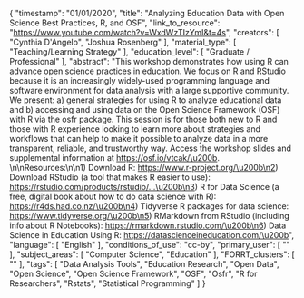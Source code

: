 {
    "timestamp": "01/01/2020",
    "title": "Analyzing Education Data with Open Science Best Practices, R, and OSF",
    "link_to_resource": "https://www.youtube.com/watch?v=WxdWzTIzYmI&t=4s",
    "creators": [
        "Cynthia D'Angelo",
        "Joshua Rosenberg"
    ],
    "material_type": [
        "Teaching/Learning Strategy"
    ],
    "education_level": [
        "Graduate / Professional"
    ],
    "abstract": "This workshop demonstrates how using R can advance open science practices in education. We focus on R and RStudio because it is an increasingly widely-used programming language and software environment for data analysis with a large supportive community. We present: a) general strategies for using R to analyze educational data and b) accessing and using data on the Open Science Framework (OSF) with R via the osfr package. This session is for those both new to R and those with R experience looking to learn more about strategies and workflows that can help to make it possible to analyze data in a more transparent, reliable, and trustworthy way. Access the workshop slides and supplemental information at https://osf.io/vtcak/\u200b. \n\nResources:\n\n1) Download R: https://www.r-project.org/\u200b\n2) Download RStudio (a tool that makes R easier to use): https://rstudio.com/products/rstudio/...\u200b\n3) R for Data Science (a free, digital book about how to do data science with R): https://r4ds.had.co.nz/\u200b\n4) Tidyverse R packages for data science: https://www.tidyverse.org/\u200b\n5) RMarkdown from RStudio (including info about R Notebooks): https://rmarkdown.rstudio.com/\u200b\n6) Data Science in Education Using R: https://datascienceineducation.com/\u200b",
    "language": [
        "English"
    ],
    "conditions_of_use": "cc-by",
    "primary_user": [
        ""
    ],
    "subject_areas": [
        "Computer Science",
        "Education"
    ],
    "FORRT_clusters": [
        ""
    ],
    "tags": [
        "Data Analysis Tools",
        "Education Research",
        "Open Data",
        "Open Science",
        "Open Science Framework",
        "OSF",
        "Osfr",
        "R for Researchers",
        "Rstats",
        "Statistical Programming"
    ]
}